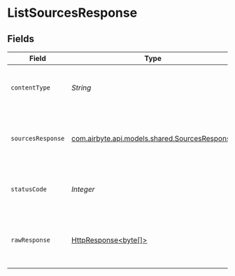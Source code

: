 # ListSourcesResponse


## Fields

| Field                                                                                                                                                                                                                                                                                                     | Type                                                                                                                                                                                                                                                                                                      | Required                                                                                                                                                                                                                                                                                                  | Description                                                                                                                                                                                                                                                                                               | Example                                                                                                                                                                                                                                                                                                   |
| --------------------------------------------------------------------------------------------------------------------------------------------------------------------------------------------------------------------------------------------------------------------------------------------------------- | --------------------------------------------------------------------------------------------------------------------------------------------------------------------------------------------------------------------------------------------------------------------------------------------------------- | --------------------------------------------------------------------------------------------------------------------------------------------------------------------------------------------------------------------------------------------------------------------------------------------------------- | --------------------------------------------------------------------------------------------------------------------------------------------------------------------------------------------------------------------------------------------------------------------------------------------------------- | --------------------------------------------------------------------------------------------------------------------------------------------------------------------------------------------------------------------------------------------------------------------------------------------------------- |
| `contentType`                                                                                                                                                                                                                                                                                             | *String*                                                                                                                                                                                                                                                                                                  | :heavy_check_mark:                                                                                                                                                                                                                                                                                        | HTTP response content type for this operation                                                                                                                                                                                                                                                             |                                                                                                                                                                                                                                                                                                           |
| `sourcesResponse`                                                                                                                                                                                                                                                                                         | [com.airbyte.api.models.shared.SourcesResponse](../../models/shared/SourcesResponse.md)                                                                                                                                                                                                                   | :heavy_minus_sign:                                                                                                                                                                                                                                                                                        | Successful operation                                                                                                                                                                                                                                                                                      | {"next":"https://api.airbyte.com/v1/sources?limit=5&offset=10","previous":"https://api.airbyte.com/v1/sources?limit=5&offset=0","data":{"sourceId":"18dccc91-0ab1-4f72-9ed7-0b8fc27c5826","name":"Analytics Team Postgres","sourceType":"postgres","workspaceId":"871d9b60-11d1-44cb-8c92-c246d53bf87e"}} |
| `statusCode`                                                                                                                                                                                                                                                                                              | *Integer*                                                                                                                                                                                                                                                                                                 | :heavy_check_mark:                                                                                                                                                                                                                                                                                        | HTTP response status code for this operation                                                                                                                                                                                                                                                              |                                                                                                                                                                                                                                                                                                           |
| `rawResponse`                                                                                                                                                                                                                                                                                             | [HttpResponse<byte[]>](https://docs.oracle.com/en/java/javase/11/docs/api/java.net.http/java/net/http/HttpResponse.html)                                                                                                                                                                                  | :heavy_check_mark:                                                                                                                                                                                                                                                                                        | Raw HTTP response; suitable for custom response parsing                                                                                                                                                                                                                                                   |                                                                                                                                                                                                                                                                                                           |